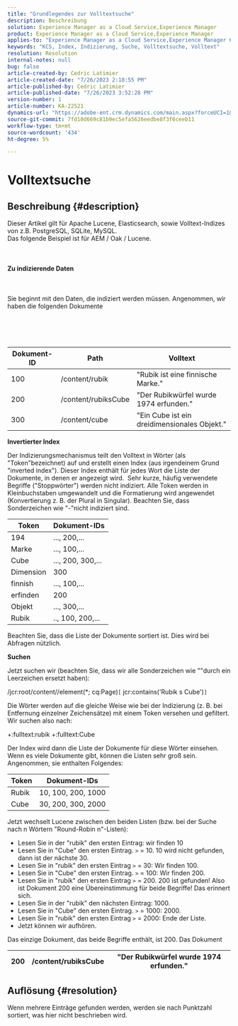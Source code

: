 ```yaml
---
title: "Grundlegendes zur Volltextsuche"
description: Beschreibung
solution: Experience Manager as a Cloud Service,Experience Manager
product: Experience Manager as a Cloud Service,Experience Manager
applies-to: "Experience Manager as a Cloud Service,Experience Manager 6.5"
keywords: "KCS, Index, Indizierung, Suche, Volltextsuche, Volltext"
resolution: Resolution
internal-notes: null
bug: false
article-created-by: Cedric Latimier
article-created-date: "7/26/2023 2:18:55 PM"
article-published-by: Cedric Latimier
article-published-date: "7/26/2023 3:52:28 PM"
version-number: 1
article-number: KA-22521
dynamics-url: "https://adobe-ent.crm.dynamics.com/main.aspx?forceUCI=1&pagetype=entityrecord&etn=knowledgearticle&id=17e28958-bf2b-ee11-bdf4-6045bd006239"
source-git-commit: 7fd10d669c81b9ec5efa5626eedbe8f3f6ceeb11
workflow-type: tm+mt
source-wordcount: '434'
ht-degree: 5%

---
```


# Volltextsuche

## Beschreibung {#description}

Dieser Artikel gilt für Apache Lucene, Elasticsearch, sowie Volltext-Indizes von z.B. PostgreSQL, SQLite, MySQL. 
<br>Das folgende Beispiel ist für AEM / Oak / Lucene.<br><br> <br><br><b>Zu indizierende Daten</b><br><br> <br><br>Sie beginnt mit den Daten, die indiziert werden müssen. Angenommen, wir haben die folgenden Dokumente<br><br> <br><br><br>

| <b>Dokument-ID</b> | <b>Path</b> | <b>Volltext</b> |
| --- | --- | --- |
| 100 | /content/rubik | &quot;Rubik ist eine finnische Marke.&quot; |
| 200 | /content/rubiksCube | &quot;Der Rubikwürfel wurde 1974 erfunden.&quot; |
| 300 | /content/cube | &quot;Ein Cube ist ein dreidimensionales Objekt.&quot; |


<b>Invertierter Index</b>

Der Indizierungsmechanismus teilt den Volltext in Wörter (als &quot;Token&quot;bezeichnet) auf und erstellt einen Index (aus irgendeinem Grund &quot;inverted index&quot;). Dieser Index enthält für jedes Wort die Liste der Dokumente, in denen er angezeigt wird. 
Sehr kurze, häufig verwendete Begriffe (&quot;Stoppwörter&quot;) werden nicht indiziert. Alle Token werden in Kleinbuchstaben umgewandelt und die Formatierung wird angewendet (Konvertierung z. B. der Plural in Singular).
Beachten Sie, dass Sonderzeichen wie &quot;-&quot;nicht indiziert sind.


| <b>Token</b> | <b>Dokument-IDs</b> |
| --- | --- |
| 194 | ..., 200,... |
| Marke | ..., 100,... |
| Cube | ..., 200, 300,... |
| Dimension | 300 |
| finnish | ..., 100,... |
| erfinden | 200 |
| Objekt | ..., 300,... |
| Rubik | .., 100, 200,... |


Beachten Sie, dass die Liste der Dokumente sortiert ist. Dies wird bei Abfragen nützlich.

<b>Suchen</b>

Jetzt suchen wir (beachten Sie, dass wir alle Sonderzeichen wie &quot;&quot;durch ein Leerzeichen ersetzt haben):

/jcr:root/content//element(\*; cq:Page)`[` jcr:contains(&#39;Rubik s Cube&#39;)`]`

Die Wörter werden auf die gleiche Weise wie bei der Indizierung (z. B. bei Entfernung einzelner Zeichensätze) mit einem Token versehen und gefiltert. Wir suchen also nach:

+:fulltext:rubik +:fulltext:Cube

Der Index wird dann die Liste der Dokumente für diese Wörter einsehen. Wenn es viele Dokumente gibt, können die Listen sehr groß sein. Angenommen, sie enthalten Folgendes:


| <b>Token</b> | <b>Dokument-IDs</b> |
| --- | --- |
| Rubik | 10, 100, 200, 1000 |
| Cube | 30, 200, 300, 2000 |


Jetzt wechselt Lucene zwischen den beiden Listen (bzw. bei der Suche nach n Wörtern &quot;Round-Robin n&quot;-Listen):

- Lesen Sie in der &quot;rubik&quot; den ersten Eintrag: wir finden 10
- Lesen Sie in &quot;Cube&quot; den ersten Eintrag. `>` = 10. 10 wird nicht gefunden, dann ist der nächste 30.
- Lesen Sie in &quot;rubik&quot; den ersten Eintrag `>` = 30: Wir finden 100.
- Lesen Sie in &quot;Cube&quot; den ersten Eintrag. `>` = 100: Wir finden 200.
- Lesen Sie in &quot;rubik&quot; den ersten Eintrag `>` = 200. 200 ist gefunden! Also ist Dokument 200 eine Übereinstimmung für beide Begriffe! Das erinnert sich.
- Lesen Sie in der &quot;rubik&quot; den nächsten Eintrag: 1000.
- Lesen Sie in &quot;Cube&quot; den ersten Eintrag. `>` = 1000: 2000.
- Lesen Sie in &quot;rubik&quot; den ersten Eintrag `>` = 2000: Ende der Liste.
- Jetzt können wir aufhören.


Das einzige Dokument, das beide Begriffe enthält, ist 200. Das Dokument


| 200 | /content/rubiksCube | &quot;Der Rubikwürfel wurde 1974 erfunden.&quot; |
| --- | --- | --- |





## Auflösung {#resolution}

Wenn mehrere Einträge gefunden werden, werden sie nach Punktzahl sortiert, was hier nicht beschrieben wird. 